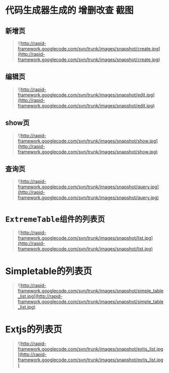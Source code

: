 

# 代码生成器生成的 **增删改查** 截图 #


## 新增页 ##
> ![http://rapid-framework.googlecode.com/svn/trunk/images/snapshot/create.jpg](http://rapid-framework.googlecode.com/svn/trunk/images/snapshot/create.jpg)
## 编辑页 ##
> ![http://rapid-framework.googlecode.com/svn/trunk/images/snapshot/edit.jpg](http://rapid-framework.googlecode.com/svn/trunk/images/snapshot/edit.jpg)
## show页 ##
> ![http://rapid-framework.googlecode.com/svn/trunk/images/snapshot/show.jpg](http://rapid-framework.googlecode.com/svn/trunk/images/snapshot/show.jpg)
## 查询页 ##
> ![http://rapid-framework.googlecode.com/svn/trunk/images/snapshot/query.jpg](http://rapid-framework.googlecode.com/svn/trunk/images/snapshot/query.jpg)

# `ExtremeTable组件的列表页` #
> ![http://rapid-framework.googlecode.com/svn/trunk/images/snapshot/list.jpg](http://rapid-framework.googlecode.com/svn/trunk/images/snapshot/list.jpg)

# Simpletable的列表页 #
> ![http://rapid-framework.googlecode.com/svn/trunk/images/snapshot/simple_table_list.jpg](http://rapid-framework.googlecode.com/svn/trunk/images/snapshot/simple_table_list.jpg)

# Extjs的列表页 #
> ![http://rapid-framework.googlecode.com/svn/trunk/images/snapshot/extjs_list.jpg](http://rapid-framework.googlecode.com/svn/trunk/images/snapshot/extjs_list.jpg)